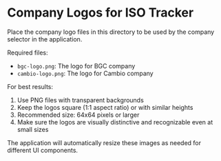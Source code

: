 # Company Logos for ISO Tracker

Place the company logo files in this directory to be used by the company selector in the application.

Required files:
- `bgc-logo.png`: The logo for BGC company
- `cambio-logo.png`: The logo for Cambio company

For best results:
1. Use PNG files with transparent backgrounds
2. Keep the logos square (1:1 aspect ratio) or with similar heights
3. Recommended size: 64x64 pixels or larger
4. Make sure the logos are visually distinctive and recognizable even at small sizes

The application will automatically resize these images as needed for different UI components. 